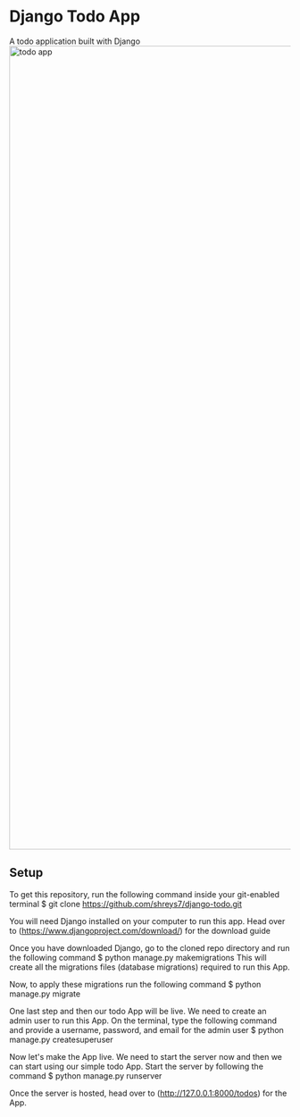 # Django Todo App
A todo application built with Django
<img width="1440" alt="todo app" src="https://github.com/Hamza-H10/django-todo-cicd/assets/123259911/0a25c034-e42c-4ede-8666-c3a7246c4696">

## Setup
To get this repository, run the following command inside your git-enabled terminal
$ git clone https://github.com/shreys7/django-todo.git

You will need Django installed on your computer to run this app. Head over to (https://www.djangoproject.com/download/) for the download guide

Once you have downloaded Django, go to the cloned repo directory and run the following command
$ python manage.py makemigrations
This will create all the migrations files (database migrations) required to run this App.

Now, to apply these migrations run the following command
$ python manage.py migrate

One last step and then our todo App will be live. We need to create an admin user to run this App. On the terminal, type the following command and provide a username, password, and email for the admin user
$ python manage.py createsuperuser

Now let's make the App live. We need to start the server now and then we can start using our simple todo App. Start the server by following the command
$ python manage.py runserver

Once the server is hosted, head over to (http://127.0.0.1:8000/todos) for the App.
